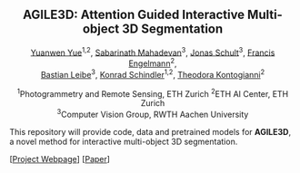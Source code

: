 <div align="center">
<h2 align="center">AGILE3D: Attention Guided Interactive Multi-object 3D Segmentation</h2>
<a href="https://n.ethz.ch/~yuayue/">Yuanwen Yue</a><sup>1,2</sup>, <a href="https://www.vision.rwth-aachen.de/person/218/">Sabarinath Mahadevan</a><sup>3</sup>, <a href="https://jonasschult.github.io/">Jonas Schult</a><sup>3</sup>, <a href="https://francisengelmann.github.io/">Francis Engelmann</a><sup>2</sup>, <br> <a href="https://www.vision.rwth-aachen.de/person/1/">Bastian Leibe</a><sup>3</sup>, <a href="https://igp.ethz.ch/personen/person-detail.html?persid=143986">Konrad Schindler</a><sup>1,2</sup>, <a href="https://theodorakontogianni.github.io/">Theodora Kontogianni</a><sup>2</sup>

<sup>1</sup>Photogrammetry and Remote Sensing, ETH Zurich
<sup>2</sup>ETH AI Center, ETH Zurich <br>
<sup>3</sup>Computer Vision Group, RWTH Aachen University

</div>

This repository will provide code, data and pretrained models for **AGILE3D**, a novel method for interactive multi-object 3D segmentation.

[[Project Webpage](https://ywyue.github.io/AGILE3D/)]    [[Paper]()]